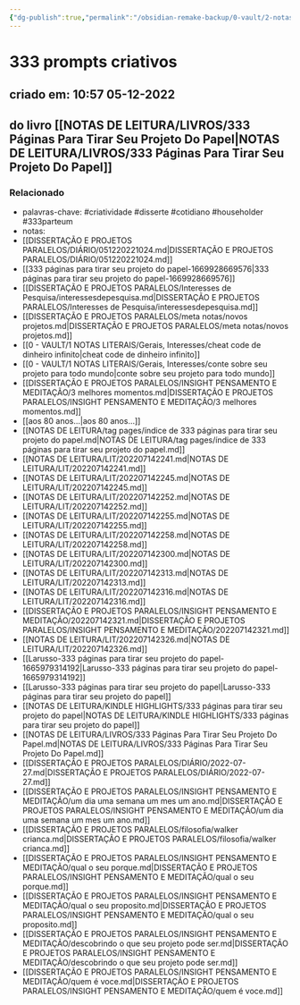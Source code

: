 ```yaml
---
{"dg-publish":true,"permalink":"/obsidian-remake-backup/0-vault/2-notas-permanentes/333-prompts-criativos/","tags":["permanente","criatividade","disserte","cotidiano","householder","333parteum"],"dgHomeLink":true,"dgShowLocalGraph":true,"dgShowFileTree":true,"dgEnableSearch":true,"noteIcon":""}
---
```


# 333 prompts criativos
## criado em: 10:57 05-12-2022
## do livro [[NOTAS DE LEITURA/LIVROS/333 Páginas Para Tirar Seu Projeto Do Papel\|NOTAS DE LEITURA/LIVROS/333 Páginas Para Tirar Seu Projeto Do Papel]]

### Relacionado
- palavras-chave: #criatividade #disserte #cotidiano #householder #333parteum 
- notas: 
- [[DISSERTAÇÃO E PROJETOS PARALELOS/DIÁRIO/051220221024.md\|DISSERTAÇÃO E PROJETOS PARALELOS/DIÁRIO/051220221024.md]]
- [[333 páginas para tirar seu projeto do papel-1669928669576\|333 páginas para tirar seu projeto do papel-1669928669576]]
- [[DISSERTAÇÃO E PROJETOS PARALELOS/Interesses de Pesquisa/interessesdepesquisa.md\|DISSERTAÇÃO E PROJETOS PARALELOS/Interesses de Pesquisa/interessesdepesquisa.md]]
- [[DISSERTAÇÃO E PROJETOS PARALELOS/meta notas/novos projetos.md\|DISSERTAÇÃO E PROJETOS PARALELOS/meta notas/novos projetos.md]]
- [[0 - VAULT/1 NOTAS LITERAIS/Gerais, Interesses/cheat code de dinheiro infinito\|cheat code de dinheiro infinito]]
- [[0 - VAULT/1 NOTAS LITERAIS/Gerais, Interesses/conte sobre seu projeto para todo mundo\|conte sobre seu projeto para todo mundo]]
- [[DISSERTAÇÃO E PROJETOS PARALELOS/INSIGHT PENSAMENTO E MEDITAÇÃO/3 melhores momentos.md\|DISSERTAÇÃO E PROJETOS PARALELOS/INSIGHT PENSAMENTO E MEDITAÇÃO/3 melhores momentos.md]]
- [[aos 80 anos...\|aos 80 anos...]]
- [[NOTAS DE LEITURA/tag pages/índice de 333 páginas para tirar seu projeto do papel.md\|NOTAS DE LEITURA/tag pages/índice de 333 páginas para tirar seu projeto do papel.md]]
- [[NOTAS DE LEITURA/LIT/202207142241.md\|NOTAS DE LEITURA/LIT/202207142241.md]]
- [[NOTAS DE LEITURA/LIT/202207142245.md\|NOTAS DE LEITURA/LIT/202207142245.md]]
- [[NOTAS DE LEITURA/LIT/202207142252.md\|NOTAS DE LEITURA/LIT/202207142252.md]]
- [[NOTAS DE LEITURA/LIT/202207142255.md\|NOTAS DE LEITURA/LIT/202207142255.md]]
- [[NOTAS DE LEITURA/LIT/202207142258.md\|NOTAS DE LEITURA/LIT/202207142258.md]]
- [[NOTAS DE LEITURA/LIT/202207142300.md\|NOTAS DE LEITURA/LIT/202207142300.md]]
- [[NOTAS DE LEITURA/LIT/202207142313.md\|NOTAS DE LEITURA/LIT/202207142313.md]]
- [[NOTAS DE LEITURA/LIT/202207142316.md\|NOTAS DE LEITURA/LIT/202207142316.md]]
- [[DISSERTAÇÃO E PROJETOS PARALELOS/INSIGHT PENSAMENTO E MEDITAÇÃO/202207142321.md\|DISSERTAÇÃO E PROJETOS PARALELOS/INSIGHT PENSAMENTO E MEDITAÇÃO/202207142321.md]]
- [[NOTAS DE LEITURA/LIT/202207142326.md\|NOTAS DE LEITURA/LIT/202207142326.md]]
- [[Larusso-333 páginas para tirar seu projeto do papel-1665979314192\|Larusso-333 páginas para tirar seu projeto do papel-1665979314192]]
- [[Larusso-333 páginas para tirar seu projeto do papel\|Larusso-333 páginas para tirar seu projeto do papel]]
- [[NOTAS DE LEITURA/KINDLE HIGHLIGHTS/333 páginas para tirar seu projeto do papel\|NOTAS DE LEITURA/KINDLE HIGHLIGHTS/333 páginas para tirar seu projeto do papel]]
- [[NOTAS DE LEITURA/LIVROS/333 Páginas Para Tirar Seu Projeto Do Papel.md\|NOTAS DE LEITURA/LIVROS/333 Páginas Para Tirar Seu Projeto Do Papel.md]]
- [[DISSERTAÇÃO E PROJETOS PARALELOS/DIÁRIO/2022-07-27.md\|DISSERTAÇÃO E PROJETOS PARALELOS/DIÁRIO/2022-07-27.md]]
- [[DISSERTAÇÃO E PROJETOS PARALELOS/INSIGHT PENSAMENTO E MEDITAÇÃO/um dia uma semana um mes um ano.md\|DISSERTAÇÃO E PROJETOS PARALELOS/INSIGHT PENSAMENTO E MEDITAÇÃO/um dia uma semana um mes um ano.md]]
- [[DISSERTAÇÃO E PROJETOS PARALELOS/filosofia/walker crianca.md\|DISSERTAÇÃO E PROJETOS PARALELOS/filosofia/walker crianca.md]]
- [[DISSERTAÇÃO E PROJETOS PARALELOS/INSIGHT PENSAMENTO E MEDITAÇÃO/qual o seu porque.md\|DISSERTAÇÃO E PROJETOS PARALELOS/INSIGHT PENSAMENTO E MEDITAÇÃO/qual o seu porque.md]]
- [[DISSERTAÇÃO E PROJETOS PARALELOS/INSIGHT PENSAMENTO E MEDITAÇÃO/qual o seu proposito.md\|DISSERTAÇÃO E PROJETOS PARALELOS/INSIGHT PENSAMENTO E MEDITAÇÃO/qual o seu proposito.md]]
- [[DISSERTAÇÃO E PROJETOS PARALELOS/INSIGHT PENSAMENTO E MEDITAÇÃO/descobrindo o que seu projeto pode ser.md\|DISSERTAÇÃO E PROJETOS PARALELOS/INSIGHT PENSAMENTO E MEDITAÇÃO/descobrindo o que seu projeto pode ser.md]]
- [[DISSERTAÇÃO E PROJETOS PARALELOS/INSIGHT PENSAMENTO E MEDITAÇÃO/quem é voce.md\|DISSERTAÇÃO E PROJETOS PARALELOS/INSIGHT PENSAMENTO E MEDITAÇÃO/quem é voce.md]]
